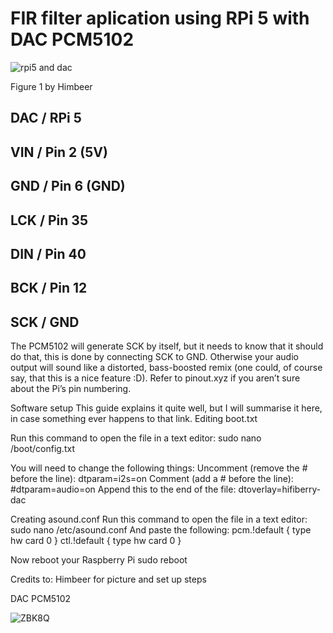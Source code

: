 # FIR filter aplication using RPi 5 with DAC PCM5102

![rpi5 and dac](https://github.com/user-attachments/assets/55c003f5-7e87-428f-b4b3-eaf175b9dd2c)

Figure 1 by Himbeer

## DAC 	          /        RPi 5
## VIN	                 /         Pin 2 (5V)
## GND	                 /         Pin 6 (GND)
## LCK	                 /         Pin 35
## DIN	                 /         Pin 40
## BCK	                 /         Pin 12
## SCK	                 /         GND


The PCM5102 will generate SCK by itself, but it needs to know that it should do that, this is done by connecting SCK to GND. Otherwise your audio output will sound like a distorted, bass-boosted remix (one could, of course say, that this is a nice feature :D).
Refer to pinout.xyz if you aren’t sure about the Pi’s pin numbering.

Software setup
This guide explains it quite well, but I will summarise it here, in case something ever happens to that link.
Editing boot.txt

Run this command to open the file in a text editor:
sudo nano /boot/config.txt

You will need to change the following things:
Uncomment (remove the # before the line):
dtparam=i2s=on
Comment (add a # before the line):
#dtparam=audio=on
Append this to the end of the file:
dtoverlay=hifiberry-dac

Creating asound.conf
Run this command to open the file in a text editor:
sudo nano /etc/asound.conf
And paste the following:
pcm.!default  {
 type hw card 0
}
ctl.!default {
 type hw card 0
}

Now reboot your Raspberry Pi
sudo reboot

Credits to:  Himbeer for picture and set up steps

DAC PCM5102

![ZBK8Q](https://github.com/user-attachments/assets/60383264-e44c-41a9-9537-8bbbf705d85c)
